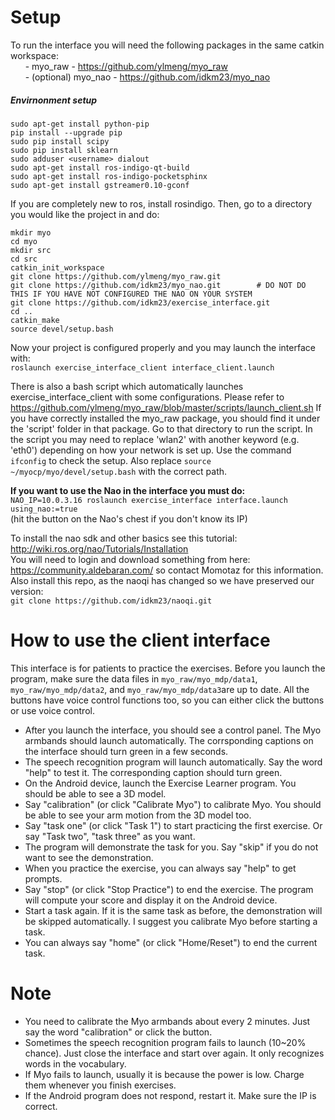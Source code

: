 Setup
=====
To run the interface you will need the following packages in the same catkin workspace:  
&nbsp;&nbsp;&nbsp;&nbsp;&nbsp;&nbsp;- myo_raw - https://github.com/ylmeng/myo_raw  
&nbsp;&nbsp;&nbsp;&nbsp;&nbsp;&nbsp;- (optional) myo_nao - https://github.com/idkm23/myo_nao  
  
##### Envirnonment setup  
```
sudo apt-get install python-pip
pip install --upgrade pip
sudo pip install scipy  
sudo pip install sklearn  
sudo adduser <username> dialout 
sudo apt-get install ros-indigo-qt-build 
sudo apt-get install ros-indigo-pocketsphinx
sudo apt-get install gstreamer0.10-gconf
``` 

If you are completely new to ros, install rosindigo. Then, go to a directory you would like the project in and do:
```
mkdir myo
cd myo
mkdir src
cd src
catkin_init_workspace
git clone https://github.com/ylmeng/myo_raw.git
git clone https://github.com/idkm23/myo_nao.git        # DO NOT DO THIS IF YOU HAVE NOT CONFIGURED THE NAO ON YOUR SYSTEM
git clone https://github.com/idkm23/exercise_interface.git
cd ..
catkin_make
source devel/setup.bash
```

Now your project is configured properly and you may launch the interface with:  
```roslaunch exercise_interface_client interface_client.launch``` 

There is also a bash script which automatically launches exercise_interface_client with some configurations. Please refer to https://github.com/ylmeng/myo_raw/blob/master/scripts/launch_client.sh
If you have correctly installed the myo_raw package, you should find it under the 'script' folder in that package. Go to that directory to run the script. In the script you may need to replace 'wlan2' with another keyword (e.g. 'eth0') depending on how your network is set up. Use the command ```ifconfig``` to check the setup. Also replace ```source ~/myocp/myo/devel/setup.bash``` with the correct path. 
   
**If you want to use the Nao in the interface you must do:**  
```NAO_IP=10.0.3.16 roslaunch exercise_interface interface.launch using_nao:=true```  
(hit the button on the Nao's chest if you don't know its IP)  

To install the nao sdk and other basics see this tutorial:
http://wiki.ros.org/nao/Tutorials/Installation  
You will need to login and download something from here: https://community.aldebaran.com/ so contact Momotaz for this information.
Also install this repo, as the naoqi has changed so we have preserved our version:  
```git clone https://github.com/idkm23/naoqi.git```

How to use the client interface
===
This interface is for patients to practice the exercises. Before you launch the program, make sure the data files in ```myo_raw/myo_mdp/data1```, ```myo_raw/myo_mdp/data2```, and ```myo_raw/myo_mdp/data3```are up to date. All the buttons have voice control functions too, so you can either click the buttons or use voice control.
- After you launch the interface, you should see a control panel. The Myo armbands should launch automatically. The corrsponding captions on the interface should turn green in a few seconds.
- The speech recognition program will launch automatically. Say the word "help" to test it. The corresponding caption should turn green.
- On the Android device, launch the Exercise Learner program. You should be able to see a 3D model.
- Say "calibration" (or click "Calibrate Myo") to calibrate Myo. You should be able to see your arm motion from the 3D model too.
- Say "task one" (or click "Task 1") to start practicing the first exercise. Or say "Task two", "task three" as you want.
- The program will demonstrate the task for you. Say "skip" if you do not want to see the demonstration.
- When you practice the exercise, you can always say "help" to get prompts.
- Say "stop" (or click "Stop Practice") to end the exercise. The program will compute your score and display it on the Android device.
- Start a task again. If it is the same task as before, the demonstration will be skipped automatically. I suggest you calibrate Myo before starting a task.
- You can always say "home" (or click "Home/Reset") to end the current task.

Note
===
- You need to calibrate the Myo armbands about every 2 minutes. Just say the word "calibration" or click the button.
- Sometimes the speech recognition program fails to launch (10~20% chance). Just close the interface and start over again. It only recognizes words in the vocabulary.
- If Myo fails to launch, usually it is because the power is low. Charge them whenever you finish exercises.
- If the Android program does not respond, restart it. Make sure the IP is correct.

